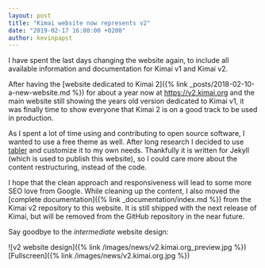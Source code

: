 ```yaml
---
layout: post
title: "Kimai website now represents v2"
date: "2019-02-17 16:00:00 +0200"
author: kevinpapst
---
```


I have spent the last days changing the website again, to include all available information and documentation for Kimai v1 and Kimai v2.

After having the [website dedicated to Kimai 2]({% link _posts/2018-02-10-a-new-website.md %}) for about a year now at 
https://v2.kimai.org and the main website still showing the years old version dedicated to Kimai v1, it was finally time to 
show everyone that Kimai 2 is on a good track to be used in production.

As I spent a lot of time using and contributing to open source software, I wanted to use a free theme as well.
After long research I decided to use [tabler](https://tabler.io/) and customize it to my own needs.
Thankfully it is written for Jekyll (which is used to publish this website), so I could care more about the content restructuring, instead of the code.

I hope that the clean approach and responsiveness will lead to some more SEO love from Google. 
While cleaning up the content, I also moved the [complete documentation]({% link _documentation/index.md %}) from the Kimai v2 repository to this website.
It is still shipped with the next release of Kimai, but will be removed from the GitHub repository in the near future.

Say goodbye to the *intermediate* website design:

![v2 website design]({% link /images/news/v2.kimai.org_preview.jpg %})
[Fullscreen]({% link /images/news/v2.kimai.org.jpg %})